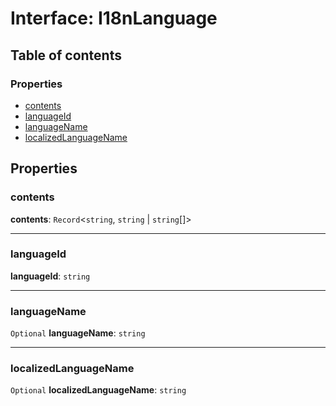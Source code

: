 # Interface: I18nLanguage

## Table of contents

### Properties

* [contents](/auto-docs/i18n-plugin/interfaces/I18nLanguage.md#contents)
* [languageId](/auto-docs/i18n-plugin/interfaces/I18nLanguage.md#languageid)
* [languageName](/auto-docs/i18n-plugin/interfaces/I18nLanguage.md#languagename)
* [localizedLanguageName](/auto-docs/i18n-plugin/interfaces/I18nLanguage.md#localizedlanguagename)

## Properties

### contents

**contents**: `Record`<`string`, `string` | `string`\[]>

***

### languageId

**languageId**: `string`

***

### languageName

`Optional` **languageName**: `string`

***

### localizedLanguageName

`Optional` **localizedLanguageName**: `string`
